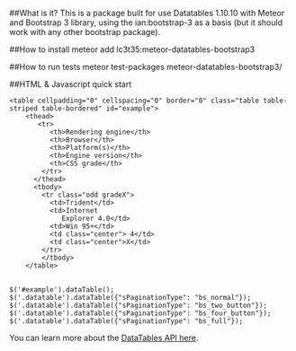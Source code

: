 ##What is it?
This is a package built for use Datatables 1.10.10 with Meteor and Bootstrap 3 library, using the ian:bootstrap-3 as a basis (but it should work with any other bootstrap package).

##How to install
meteor add lc3t35:meteor-datatables-bootstrap3

##How to run tests
meteor test-packages meteor-datatables-bootstrap3/

##HTML & Javascript quick start

    <table cellpadding="0" cellspacing="0" border="0" class="table table-striped table-bordered" id="example">
        <thead>
           <tr>
              <th>Rendering engine</th>
              <th>Browser</th>
              <th>Platform(s)</th>
              <th>Engine version</th>
              <th>CSS grade</th>
            </tr>
          </thead>
          <tbody>
            <tr class="odd gradeX">
              <td>Trident</td>
              <td>Internet
                 Explorer 4.0</td>
              <td>Win 95+</td>
              <td class="center"> 4</td>
              <td class="center">X</td>
            </tr>
            </tbody>
        </table>

##
    $('#example').dataTable();
    $('.datatable').dataTable({"sPaginationType": "bs_normal"});
    $('.datatable').dataTable({"sPaginationType": "bs_two_button"});
    $('.datatable').dataTable({"sPaginationType": "bs_four_button"});
    $('.datatable').dataTable({"sPaginationType": "bs_full"});

You can learn more about the [DataTables API here](http://datatables.net/index).
